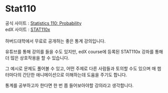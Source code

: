 # Stat110

공식 사이트 : [Statistics 110: Probability](https://projects.iq.harvard.edu/stat110/home)\
edX 사이트 : [STAT110x](https://www.edx.org/course/introduction-to-probability)\
\
하버드대학에서 무료로 공개하는 좋은 통계 강의입니다.

유튜브를 통해 강의를 들을 수도 있지만, edX course에 등록된 STAT110x 강좌를 통해 더 많은 상호작용을 할 수 있습니다.

그 예시로 문제도 풀어볼 수 있고, 어떤 주제로 다른 사람들과 토의할 수도 있으며 매 챕터마다의 간단한 애니메이션으로 이해하는데 도움을 주기도 합니다.

통계를 공부하고자 한다면 한 번 쯤 들어보아야할 강의라고 생각합니다.
